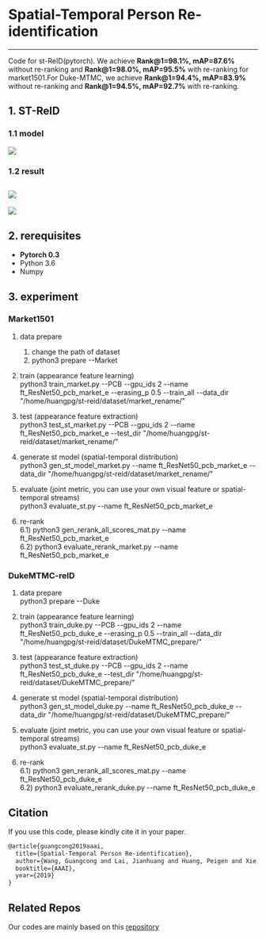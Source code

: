 # Spatial-Temporal Person Re-identification

----------
Code for st-ReID(pytorch). We achieve **Rank@1=98.1%, mAP=87.6%** without re-ranking and **Rank@1=98.0%, mAP=95.5%** with re-ranking for market1501.For Duke-MTMC, we achieve **Rank@1=94.4%, mAP=83.9%** without re-ranking and **Rank@1=94.5%, mAP=92.7%** with re-ranking.

## 1. ST-ReID
### 1.1 model
![](https://i.imgur.com/WYCcBHO.jpg)

### 1.2 result
![](https://i.imgur.com/KubElWp.jpg)
----------

![](https://i.imgur.com/Ul6h45K.jpg)


## 2. rerequisites
- **Pytorch 0.3**
- Python 3.6
- Numpy


## 3. experiment
### Market1501
1. data prepare<br>
   1) change the path of dataset <br>
   2) python3 prepare --Market

2. train (appearance feature learning) <br>
python3 train_market.py --PCB --gpu_ids 2 --name ft_ResNet50_pcb_market_e --erasing_p 0.5 --train_all --data_dir "/home/huangpg/st-reid/dataset/market_rename/"

3. test (appearance feature extraction) <br>
python3 test_st_market.py --PCB --gpu_ids 2 --name ft_ResNet50_pcb_market_e --test_dir "/home/huangpg/st-reid/dataset/market_rename/" 

4. generate st model (spatial-temporal distribution) <br>
python3 gen_st_model_market.py --name ft_ResNet50_pcb_market_e --data_dir "/home/huangpg/st-reid/dataset/market_rename/"
5. evaluate (joint metric, you can use your own visual feature or spatial-temporal streams) <br>
python3 evaluate_st.py --name ft_ResNet50_pcb_market_e 

6. re-rank<br>
6.1) python3 gen_rerank_all_scores_mat.py --name ft_ResNet50_pcb_market_e <br>
6.2) python3 evaluate_rerank_market.py --name ft_ResNet50_pcb_market_e


### DukeMTMC-reID
1. data prepare<br>
python3 prepare --Duke

2. train (appearance feature learning) <br>
python3 train_duke.py --PCB --gpu_ids 2 --name ft_ResNet50_pcb_duke_e --erasing_p 0.5 --train_all --data_dir "/home/huangpg/st-reid/dataset/DukeMTMC_prepare/"

3. test (appearance feature extraction) <br>
python3 test_st_duke.py --PCB --gpu_ids 2 --name ft_ResNet50_pcb_duke_e --test_dir "/home/huangpg/st-reid/dataset/DukeMTMC_prepare/" 

4. generate st model (spatial-temporal distribution) <br>
python3 gen_st_model_duke.py --name ft_ResNet50_pcb_duke_e  --data_dir "/home/huangpg/st-reid/dataset/DukeMTMC_prepare/"

5. evaluate (joint metric, you can use your own visual feature or spatial-temporal streams) <br>
python3 evaluate_st.py --name ft_ResNet50_pcb_duke_e 

6. re-rank<br>
6.1) python3 gen_rerank_all_scores_mat.py --name ft_ResNet50_pcb_duke_e <br>
6.2) python3 evaluate_rerank_duke.py --name ft_ResNet50_pcb_duke_e

## Citation

If you use this code, please kindly cite it in your paper.

```latex
@article{guangcong2019aaai,
  title={Spatial-Temporal Person Re-identification},
  author={Wang, Guangcong and Lai, Jianhuang and Huang, Peigen and Xie, Xiaohua},
  booktitle={AAAI},
  year={2019}
}
```

## Related Repos

Our codes are mainly based on this [repository](https://github.com/layumi/Person_reID_baseline_pytorch) 
